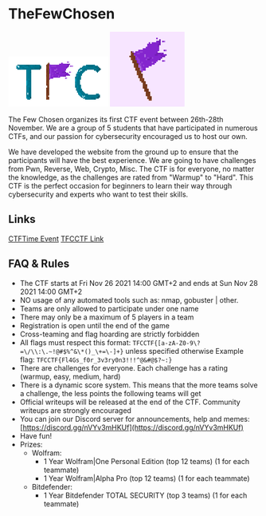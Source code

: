 # TheFewChosen

![](logo.svg) ![](logo.png)

The Few Chosen organizes its first CTF event between 26th-28th November. We are a group of 5 students that have participated in numerous CTFs, and our passion for cybersecurity encouraged us to host our own.

We have developed the website from the ground up to ensure that the participants will have the best experience. We are going to have challenges from Pwn, Reverse, Web, Crypto, Misc. The CTF is for everyone, no matter the knowledge, as the challenges are rated from "Warmup" to "Hard". This CTF is the perfect occasion for beginners to learn their way through cybersecurity and experts who want to test their skills.

## Links

[CTFTime Event](https://ctftime.org/event/1501)
[TFCCTF Link](https://github.com/it-sec-fail/TheFewChosen)

## FAQ & Rules

 - The CTF starts at Fri Nov 26 2021 14:00 GMT+2 and ends at Sun Nov 28 2021 14:00 GMT+2
 - NO usage of any automated tools such as: nmap, gobuster | other.
 - Teams are only allowed to participate under one name
 - There may only be a maximum of 5 players in a team
 - Registration is open until the end of the game
 - Cross-teaming and flag hoarding are strictly forbidden
 - All flags must respect this format: `TFCCTF{[a-zA-Z0-9\?=\/\\:\.~!@#$%^&\*()_\+=\-]+}` unless specified otherwise
   Example flag: `TFCCTF{Fl4Gs_f0r_3v3ry0n3!!!^@&#@$?~:}`
 - There are challenges for everyone. Each challenge has a rating (warmup, easy, medium, hard)
 - There is a dynamic score system. This means that the more teams solve a challenge, the less points the following teams will get
 - Official writeups will be released at the end of the CTF. Community writeups are strongly encouraged
 - You can join our Discord server for announcements, help and memes: [https://discord.gg/nVYv3mHKUf](https://discord.gg/nVYv3mHKUf)
 - Have fun!
 - Prizes:
   - Wolfram:
     - 1 Year Wolfram|One Personal Edition (top 12 teams) (1 for each teammate)
     - 1 Year Wolfram|Alpha Pro (top 12 teams) (1 for each teammate)
   - Bitdefender:
     - 1 Year Bitdefender TOTAL SECURITY (top 3 teams) (1 for each teammate)
